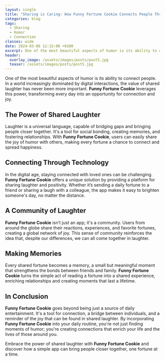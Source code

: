 ```yaml
---
layout: single
title: "Sharing is Caring: How Funny Fortune Cookie Connects People Through Humor"
categories: blog
tags:
  - Sharing
  - Humor
  - Connection
classes: wide
date: 2024-03-06 12:15:00 +0100
excerpt: One of the most beautiful aspects of humor is its ability to connect people. Funny Fortune Cookie encourages sharing these moments of laughter with friends and family.
header:
  overlay_image: /assets/images/posts/post5.jpg
  teaser: /assets/images/posts/post5.jpg
---
```


One of the most beautiful aspects of humor is its ability to connect people. In a world increasingly dominated by digital interactions, the value of shared laughter has never been more important. **Funny Fortune Cookie** leverages this power, transforming every day into an opportunity for connection and joy.

## The Power of Shared Laughter

Laughter is a universal language, capable of bridging gaps and bringing people closer together. It's a tool for social bonding, creating memories, and fostering relationships. With **Funny Fortune Cookie**, users can easily share the joy of humor with others, making every fortune a chance to connect and spread happiness.

## Connecting Through Technology

In the digital age, staying connected with loved ones can be challenging. **Funny Fortune Cookie** offers a unique solution by providing a platform for sharing laughter and positivity. Whether it’s sending a daily fortune to a friend or sharing a laugh with a colleague, the app makes it easy to brighten someone's day, no matter the distance.

## A Community of Laughter

**Funny Fortune Cookie** isn’t just an app; it's a community. Users from around the globe share their reactions, experiences, and favorite fortunes, creating a global network of joy. This sense of community reinforces the idea that, despite our differences, we can all come together in laughter.

## Making Memories

Every shared fortune becomes a memory, a small but meaningful moment that strengthens the bonds between friends and family. **Funny Fortune Cookie** turns the simple act of reading a fortune into a shared experience, enriching relationships and creating moments that last a lifetime.

## In Conclusion

**Funny Fortune Cookie** goes beyond being just a source of daily entertainment. It's a tool for connection, a bridge between individuals, and a reminder of the joy that can be found in shared laughter. By incorporating **Funny Fortune Cookie** into your daily routine, you're not just finding moments of humor; you're creating connections that enrich your life and the lives of those around you.

Embrace the power of shared laughter with **Funny Fortune Cookie** and discover how a simple app can bring people closer together, one fortune at a time.
